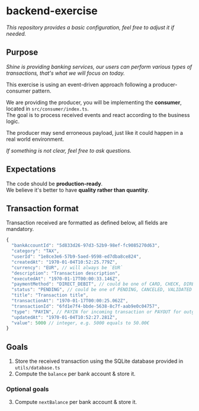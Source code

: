 # backend-exercise

_This repository provides a basic configuration, feel free to adjust it if needed._

## Purpose

_Shine is providing banking services, our users can perform various types of transactions, that's what we will focus on today._

This exercise is using an event-driven approach following a producer-consumer pattern.

We are providing the producer, you will be implementing the **consumer**, located in `src/consumer/index.ts`.  
The goal is to process received events and react according to the business logic.

The producer may send erroneous payload, just like it could happen in a real world environment.

_If something is not clear, feel free to ask questions._

## Expectations

The code should be **production-ready**.  
We believe it's better to have **quality rather than quantity**.

## Transaction format

Transaction received are formatted as defined below, all fields are mandatory.

```js
{
  "bankAccountId": "5d833d26-97d3-52b9-98ef-fc9085270d63",
  "category": "TAX",
  "userId": "1e8ce3e6-57b9-5aed-9598-ed7dba8ce824",
  "createdAt": "1970-01-04T10:52:25.779Z",
  "currency": "EUR", // will always be `EUR`
  "description": "Transaction description",
  "executedAt": "1970-01-17T00:00:33.146Z",
  "paymentMethod": "DIRECT_DEBIT", // could be one of CARD, CHECK, DIRECT_DEBIT or TRANSFER
  "status": "PENDING", // could be one of PENDING, CANCELED, VALIDATED
  "title": "Transaction title",
  "transactionAt": "1970-01-17T00:00:25.062Z",
  "transactionId": "6fd1e7f4-bbde-5638-8c7f-aab9e0c04757",
  "type": "PAYIN", // PAYIN for incoming transaction or PAYOUT for outgoing transaction
  "updatedAt": "1970-01-04T10:52:27.281Z",
  "value": 5000 // integer, e.g. 5000 equals to 50.00€
}
```

## Goals

1. Store the received transaction using the SQLite database provided in `utils/database.ts`
2. Compute the `balance` per bank account & store it.

### Optional goals

3. Compute `nextBalance` per bank account & store it.
